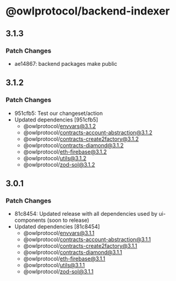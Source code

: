 # @owlprotocol/backend-indexer

## 3.1.3

### Patch Changes

-   ae14867: backend packages make public

## 3.1.2

### Patch Changes

-   951cfb5: Test our changeset/action
-   Updated dependencies [951cfb5]
    -   @owlprotocol/envvars@3.1.2
    -   @owlprotocol/contracts-account-abstraction@3.1.2
    -   @owlprotocol/contracts-create2factory@3.1.2
    -   @owlprotocol/contracts-diamond@3.1.2
    -   @owlprotocol/eth-firebase@3.1.2
    -   @owlprotocol/utils@3.1.2
    -   @owlprotocol/zod-sol@3.1.2

## 3.0.1

### Patch Changes

-   81c8454: Updated release with all dependencies used by ui-components (soon to release)
-   Updated dependencies [81c8454]
    -   @owlprotocol/envvars@3.1.1
    -   @owlprotocol/contracts-account-abstraction@3.1.1
    -   @owlprotocol/contracts-create2factory@3.1.1
    -   @owlprotocol/contracts-diamond@3.1.1
    -   @owlprotocol/eth-firebase@3.1.1
    -   @owlprotocol/utils@3.1.1
    -   @owlprotocol/zod-sol@3.1.1
